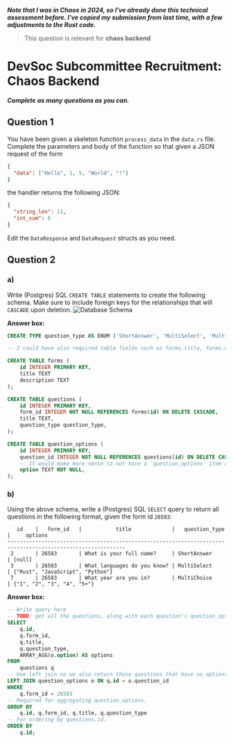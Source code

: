***Note that I was in Chaos in 2024, so I've already done this technical assessment before. I've copied my submission from last time, with a few adjustments to the Rust code.***

> This question is relevant for **chaos backend**

# DevSoc Subcommittee Recruitment: Chaos Backend

***Complete as many questions as you can.***

## Question 1
You have been given a skeleton function `process_data` in the `data.rs` file.
Complete the parameters and body of the function so that given a JSON request of the form

```json
{
  "data": ["Hello", 1, 5, "World", "!"]
}
```

the handler returns the following JSON:
```json
{
  "string_len": 11,
  "int_sum": 6
}
```

Edit the `DataResponse` and `DataRequest` structs as you need.

## Question 2

### a)
Write (Postgres) SQL `CREATE TABLE` statements to create the following schema.
Make sure to include foreign keys for the relationships that will `CASCADE` upon deletion.
![Database Schema](db_schema.png)

**Answer box:**
```sql
CREATE TYPE question_type AS ENUM ('ShortAnswer', 'MultiSelect', 'MultiChoice');

-- I could have also required table fields such as forms.title, forms.description, questions.title, questions.question_type to be NOT NULL, but this wasn't required/defined in the problem statement.

CREATE TABLE forms (
    id INTEGER PRIMARY KEY,
    title TEXT
    description TEXT
);

CREATE TABLE questions (
    id INTEGER PRIMARY KEY,
    form_id INTEGER NOT NULL REFERENCES forms(id) ON DELETE CASCADE,
    title TEXT,
    question_type question_type,
);

CREATE TABLE question_options (
    id INTEGER PRIMARY KEY,
    question_id INTEGER NOT NULL REFERENCES questions(id) ON DELETE CASCADE,
    -- It would make more sense to not have a `question_options` item at all rather than having one with `NULL`, so require `NOT NULL`.
    option TEXT NOT NULL,
);
```

### b)
Using the above schema, write a (Postgres) SQL `SELECT` query to return all questions in the following format, given the form id `26583`:
```
   id    |   form_id   |           title             |   question_type   |     options
------------------------------------------------------------------------------------------------------------
 2       | 26583       | What is your full name?     | ShortAnswer       | [null]
 3       | 26583       | What languages do you know? | MultiSelect       | {"Rust", "JavaScript", "Python"}
 7       | 26583       | What year are you in?       | MultiChoice       | {"1", "2", "3", "4", "5+"}
```

**Answer box:**
```sql
-- Write query here
-- TODO: get all the questions, along with each question's question_options, for a specific form_id.
SELECT
    q.id,
    q.form_id,
    q.title,
    q.question_type,
    ARRAY_AGG(o.option) AS options
FROM
    questions q
-- Use left join so we also return those questions that have no options.
LEFT JOIN question_options o ON q.id = o.question_id
WHERE
    q.form_id = 26583
-- Required for aggregating question_options.
GROUP BY
    q.id, q.form_id, q.title, q.question_type
-- For ordering by questions.id.
ORDER BY
    q.id;
```
